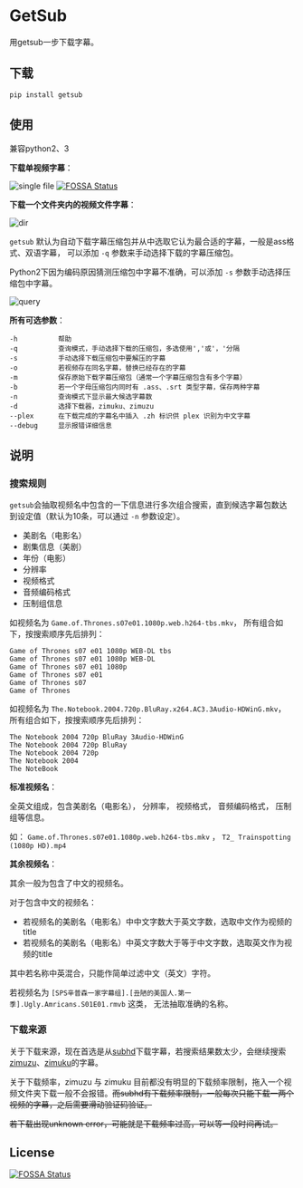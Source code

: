 # GetSub



用getsub一步下载字幕。



## 下载


`pip install getsub`





## 使用


兼容python2、3






**下载单视频字幕**：

![single file](./pic/single.gif)
[![FOSSA Status](https://app.fossa.io/api/projects/git%2Bgithub.com%2Fgyh1621%2FGetSubtitles.svg?type=shield)](https://app.fossa.io/projects/git%2Bgithub.com%2Fgyh1621%2FGetSubtitles?ref=badge_shield)



**下载一个文件夹内的视频文件字幕**：

![dir](./pic/dir.gif)



`getsub` 默认为自动下载字幕压缩包并从中选取它认为最合适的字幕，一般是ass格式、双语字幕， 可以添加 `-q` 参数来手动选择下载的字幕压缩包。

Python2下因为编码原因猜测压缩包中字幕不准确，可以添加 `-s` 参数手动选择压缩包中字幕。

![query](./pic/query.gif)



**所有可选参数**：

```
-h          帮助
-q          查询模式，手动选择下载的压缩包，多选使用','或'，'分隔
-s          手动选择下载压缩包中要解压的字幕
-o          若视频存在同名字幕，替换已经存在的字幕
-m          保存原始下载字幕压缩包（通常一个字幕压缩包含有多个字幕）
-b          若一个字母压缩包内同时有 .ass、.srt 类型字幕，保存两种字幕
-n          查询模式下显示最大候选字幕数
-d          选择下载器，zimuku、zimuzu
--plex      在下载完成的字幕名中插入 .zh 标识供 plex 识别为中文字幕
--debug     显示报错详细信息
```



## 说明

### 搜索规则

`getsub`会抽取视频名中包含的一下信息进行多次组合搜索，直到候选字幕包数达到设定值（默认为10条，可以通过 `-n` 参数设定）。

- 美剧名（电影名）
- 剧集信息（美剧）
- 年份（电影）
- 分辨率
- 视频格式
- 音频编码格式
- 压制组信息


如视频名为 `Game.of.Thrones.s07e01.1080p.web.h264-tbs.mkv`， 所有组合如下，按搜索顺序先后排列：

```
Game of Thrones s07 e01 1080p WEB-DL tbs
Game of Thrones s07 e01 1080p WEB-DL
Game of Thrones s07 e01 1080p
Game of Thrones s07 e01
Game of Thrones s07
Game of Thrones
```

如视频名为 `The.Notebook.2004.720p.BluRay.x264.AC3.3Audio-HDWinG.mkv`， 所有组合如下，按搜索顺序先后排列：

```
The Notebook 2004 720p BluRay 3Audio-HDWinG 
The Notebook 2004 720p BluRay  
The Notebook 2004 720p   
The Notebook 2004
The NoteBook
```



**标准视频名**：

全英文组成，包含美剧名（电影名）， 分辨率， 视频格式， 音频编码格式， 压制组等信息。

如： `Game.of.Thrones.s07e01.1080p.web.h264-tbs.mkv` ， `T2_ Trainspotting (1080p HD).mp4`

**其余视频名**：

其余一般为包含了中文的视频名。

对于包含中文的视频名：

- 若视频名的美剧名（电影名）中中文字数大于英文字数，选取中文作为视频的title
- 若视频名的美剧名（电影名）中英文字数大于等于中文字数，选取英文作为视频的title

其中若名称中英混合，只能作简单过滤中文（英文）字符。

若视频名为 `[SPS辛普森一家字幕组].[丑陋的美国人.第一季].Ugly.Amricans.S01E01.rmvb` 这类， 无法抽取准确的名称。



### 下载来源


关于下载来源，现在首选是从[subhd](http://subhd.com)下载字幕，若搜索结果数太少，会继续搜索[zimuzu](http://www.zimuzu.tv/)、[zimuku](https://www.zimuku.la/)的字幕。

关于下载频率，zimuzu 与 zimuku 目前都没有明显的下载频率限制，拖入一个视频文件夹下载一般不会报错。~~而subhd有下载频率限制，一般每次只能下载一两个视频的字幕，之后需要滑动验证码验证。~~

~~若下载出现unknown error，可能就是下载频率过高，可以等一段时间再试。~~




## License
[![FOSSA Status](https://app.fossa.io/api/projects/git%2Bgithub.com%2Fgyh1621%2FGetSubtitles.svg?type=large)](https://app.fossa.io/projects/git%2Bgithub.com%2Fgyh1621%2FGetSubtitles?ref=badge_large)